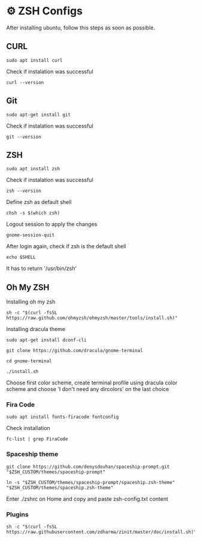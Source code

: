 # ⚙️ ZSH Configs

After installing ubuntu, follow this steps as soon as possible.

## CURL

```
sudo apt install curl
```

Check if instalation was successful

```
curl --version
```

## Git

```
sudo apt-get install git
```

Check if instalation was successful

```
git --version
```

## ZSH

```
sudo apt install zsh
```

Check if instalation was successful

```
zsh --version
```

Define zsh as default shell

```
chsh -s $(which zsh)
```

Logout session to apply the changes

```
gnome-session-quit
```

After login again, check if zsh is the default shell

```
echo $SHELL
```

It has to return '/usr/bin/zsh'

## Oh My ZSH

Installing oh my zsh

```
sh -c "$(curl -fsSL https://raw.github.com/ohmyzsh/ohmyzsh/master/tools/install.sh)"
```
Installing dracula theme
```
sudo apt-get install dconf-cli
```
```
git clone https://github.com/dracula/gnome-terminal
```
```
cd gnome-terminal
```
```
./install.sh
```
Choose first color scheme, create terminal profile using dracula color scheme and choose 'I don't need any dircolors' on the last choice

### Fira Code
```
sudo apt install fonts-firacode fontconfig
```
Check installation
```
fc-list | grep FiraCode
```

### Spaceship theme
```
git clone https://github.com/denysdovhan/spaceship-prompt.git "$ZSH_CUSTOM/themes/spaceship-prompt"
```
```
ln -s "$ZSH_CUSTOM/themes/spaceship-prompt/spaceship.zsh-theme" "$ZSH_CUSTOM/themes/spaceship.zsh-theme"
```
Enter ./zshrc on Home and copy and paste zsh-config.txt content

### Plugins
```
sh -c "$(curl -fsSL https://raw.githubusercontent.com/zdharma/zinit/master/doc/install.sh)"
```

